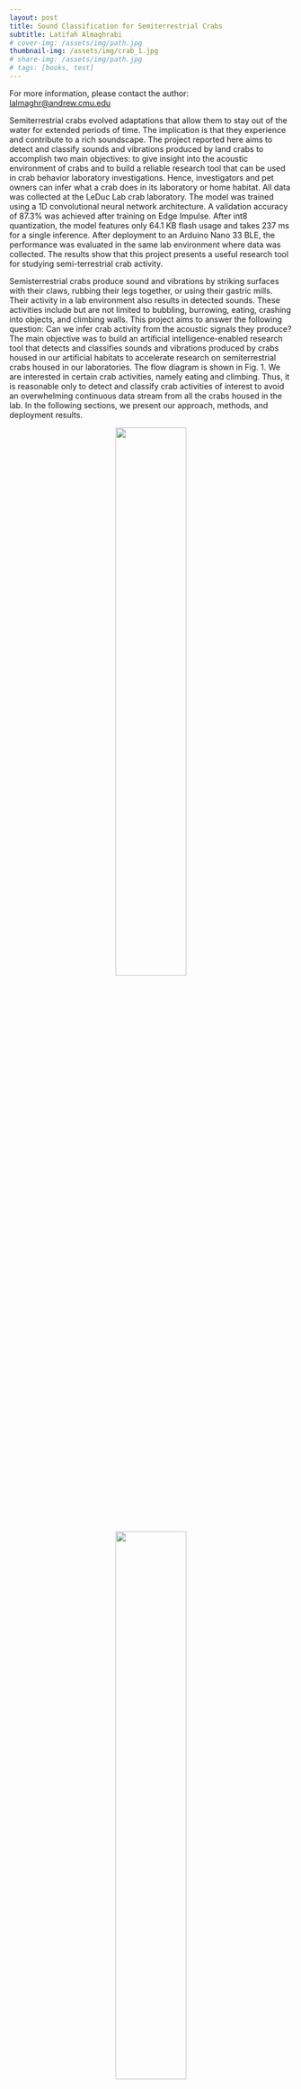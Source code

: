 ```yaml
---
layout: post
title: Sound Classification for Semiterrestrial Crabs
subtitle: Latifah Almaghrabi
# cover-img: /assets/img/path.jpg
thumbnail-img: /assets/img/crab_1.jpg
# share-img: /assets/img/path.jpg
# tags: [books, test]
---
```

For more information, please contact the author:  
lalmaghr@andrew.cmu.edu  


Semiterrestrial crabs evolved adaptations that allow them to stay out of the water for extended periods of time. The implication is that they experience and contribute to a rich soundscape. The project reported here aims to detect and classify sounds and vibrations produced by land crabs to accomplish two main objectives: to give insight into the acoustic environment of crabs and to build a reliable research tool that can be used in crab behavior laboratory investigations. Hence, investigators and pet owners can infer what a crab does in its laboratory or home habitat. All data was collected at the LeDuc Lab crab laboratory. The model was trained using a 1D convolutional neural network architecture. A validation accuracy of 87.3% was achieved after training on Edge Impulse. After int8 quantization, the model features only 64.1 KB flash usage and takes 237 ms for a single inference. After deployment to an Arduino Nano 33 BLE, the performance was evaluated in the same lab environment where data was collected. The results show that this project presents a useful research tool for studying semi-terrestrial crab activity.

Semisterrestrial crabs produce sound and vibrations by striking surfaces with their claws, rubbing their legs together, or using their gastric mills. Their activity in a lab environment also results in detected sounds. These activities include but are not limited to bubbling, burrowing, eating, crashing into objects, and climbing walls. This project aims to answer the following question: Can we infer crab activity from the acoustic signals they produce? The main objective was to build an artificial intelligence-enabled research tool that detects and classifies sounds and vibrations produced by crabs housed in our artificial habitats to accelerate research on semiterrestrial crabs housed in our laboratories. The flow diagram is shown in Fig. 1.
We are interested in certain crab activities, namely eating and climbing. Thus, it is reasonable only to detect and classify crab activities of interest to avoid an overwhelming continuous data stream from all the crabs housed in the lab. In the following sections, we present our approach, methods, and deployment results.  
<p align="center"> <img src="/mbed-dl/assets/img/carb_1_1.jpg" width="50%" height="50%"> </p>
<p align="center"> <img src="/mbed-dl/assets/img/carb_2.jpg" width="50%" height="50%"> </p>
<p align="center"> <img src="/mbed-dl/assets/img/carb_3.jpg" width="50%" height="50%"> </p>
<p align="center"> <img src="/mbed-dl/assets/img/carb_4.jpg" width="50%" height="50%"> </p>
<p align="center"> <img src="/mbed-dl/assets/img/carb_5.jpg" width="50%" height="50%"> </p>
<p align="center"> <img src="/mbed-dl/assets/img/carb_6.jpg" width="50%" height="50%"> </p>
